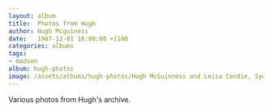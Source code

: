 ```yaml
---
layout: album
title:  Photos from Hugh
author: Hugh Mcguiness
date:   1987-12-01 10:00:00 +1100
categories: albums
tags:
- madsen
album: hugh-photos
image: /assets/albums/hugh-photos/Hugh McGuinness and Leisa Condie, Sydney University, 1987.webp
---
```

Various photos from Hugh's archive.
